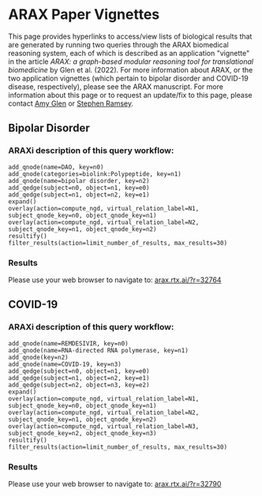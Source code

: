 
# ARAX Paper Vignettes

This page provides hyperlinks to access/view lists of biological results that
are generated by running two queries through the ARAX biomedical reasoning
system, each of which is described as an application "vignette" in the article
_ARAX: a graph-based modular reasoning tool for translational biomedicine_ by
Glen et&nbsp;al. (2022). For more information about ARAX, or the two application
vignettes (which pertain to bipolar disorder and COVID-19 disease, respectively),
please see the <!-- insert URL here: --> ARAX manuscript. For more information
about this page or to request an update/fix to this page, please contact
[Amy Glen](https://github.com/amykglen) or
[Stephen Ramsey](https://github.com/saramsey).

## Bipolar Disorder

### ARAXi description of this query workflow:
```
add_qnode(name=DAO, key=n0)
add_qnode(categories=biolink:Polypeptide, key=n1)
add_qnode(name=bipolar disorder, key=n2)
add_qedge(subject=n0, object=n1, key=e0)
add_qedge(subject=n1, object=n2, key=e1)
expand()
overlay(action=compute_ngd, virtual_relation_label=N1, subject_qnode_key=n0, object_qnode_key=n1)
overlay(action=compute_ngd, virtual_relation_label=N2, subject_qnode_key=n1, object_qnode_key=n2)
resultify()
filter_results(action=limit_number_of_results, max_results=30)
```

### Results

Please use your web browser to navigate to: 
[arax.rtx.ai/?r=32764](https://arax.rtx.ai/?r=32764)

## COVID-19

### ARAXi description of this query workflow:
```
add_qnode(name=REMDESIVIR, key=n0)
add_qnode(name=RNA-directed RNA polymerase, key=n1)
add_qnode(key=n2)
add_qnode(name=COVID-19, key=n3)
add_qedge(subject=n0, object=n1, key=e0)
add_qedge(subject=n1, object=n2, key=e1)
add_qedge(subject=n2, object=n3, key=e2)
expand()
overlay(action=compute_ngd, virtual_relation_label=N1, subject_qnode_key=n0, object_qnode_key=n1)
overlay(action=compute_ngd, virtual_relation_label=N2, subject_qnode_key=n1, object_qnode_key=n2)
overlay(action=compute_ngd, virtual_relation_label=N3, subject_qnode_key=n2, object_qnode_key=n3)
resultify()
filter_results(action=limit_number_of_results, max_results=30)
```

### Results
Please use your web browser to navigate to: 
[arax.rtx.ai/?r=32790](https://arax.rtx.ai/?r=32790)


